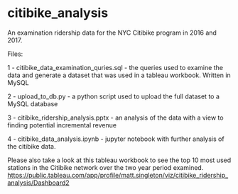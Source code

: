 # citibike_analysis

An examination ridership data for the NYC Citibike program in 2016 and 2017. 

Files:

1 - citibike_data_examination_quries.sql - the queries used to examine the data and generate a dataset that was used in a tableau workbook. Written in MySQL

2 - upload_to_db.py - a python script used to upload the full dataset to a MySQL database

3 - citibike_ridership_analysis.pptx - an analysis of the data with a view to finding potential incremental revenue

4 - citibike_data_analysis.ipynb - jupyter notebook with further analysis of the citibike data.

Please also take a look at this tableau workbook to see the top 10 most used stations in the Citibike network over the two year period examined. https://public.tableau.com/app/profile/matt.singleton/viz/citibike_ridership_analysis/Dashboard2
